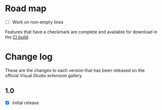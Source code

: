 # Road map

- [ ] Work on non-empty lines

Features that have a checkmark are complete and available for
download in the
[CI build](http://vsixgallery.com/extension/9514d70e-a7b1-4876-847d-b0d2ad0962bf/).

# Change log

These are the changes to each version that has been released
on the official Visual Studio extension gallery.

## 1.0

- [x] Initial release